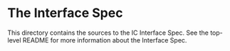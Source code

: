 The Interface Spec
===============

This directory contains the sources to the IC Interface Spec. See the top-level README for more information about the Interface Spec.
